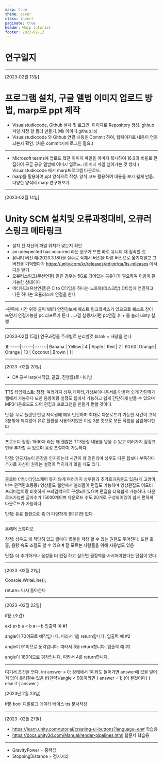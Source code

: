 ```yaml
---
marp: true
theme: cover
class: invert
paginate: true
header: Marp tutorial
footer: 2023-02-13
---
```


# 연구일지



---

[2023-02월 13일]
# 프로그램 설치, 구글 앨범 이미지 업로드 방법, marp로 ppt 제작

- Visualstudiocode, Github 설치 및 로그인.
아이디로 Repository 생성.
github 파일 저장 할 폴더 만들기.(예/ 아이디.github.io)
- Visualstudiocode 와 Github 연결.내용을 Commit 하여, 웹페이지로 내용이 연동되는지 확인. (처음 commit시에 로그인 필요.)


---
- Microsoft teams에 업로드 했던 이미지 파일을 이미지 복사하여 
16:9의 비율로 편집하여 구글 공유 앨범에 이미지 업로드. (이미지 파일 날아가는 것 방지.)
Visualstudiocode 에서 marp프로그램 다운로드.
- marp를 활용하여 ppt 양식으로 작성.
양식 코드 활용하여 내용을 보기 쉽게 만듦.
다양한 양식의 marp 연구해보기. 



---
 [2023-02월 14일]
 # Unity SCM 설치및 오류과정대비, 오큐러스링크 메타링크
 - 설치 전 자신의 파일 위치가 맞는지 확인
 - an unexpected has occurred 라는 문구가 뜨면 바로 유니티 재 접속할 것 
 - 유니티 버전 예(2020.3.18f)을 실수로 삭제시 버전을 다른 버전으로 옮기지말고 그 버전을 기억했다가 https://unity.com/kr/releases/editor/qa/lts-releases 에서 다운 받기
- 오큐러스링크(무선연결) 같은 경우는 5G로 되어있는 공유기가 필요하여 이용이 불가능한 
상태이다
- 메타링크(유선연결)은 C to C타입을 하나는 노트북(데스크탑) C타입에 연결하고 다른 하나는 오큘러스에 연결을 한다 
---


 -왼쪽에 시간 위젯 클릭 
 WIFI 안전경보에 퀘스트 링크의박스가 있으므로 퀘스트 창이 뜨면서 연결가능한 pc 리프트가 뜬다 . 그걸 실행시키면 pc연결 후 + 를 눌러 uinty 실행

 

---
 [2023-02월 15일]
  연구과정을 주제별로 분리할것 
  blank = 새창을 연다


  표
  -----|------|:-----:|
Banana | Yellow | 4 | 
Apple | Red | 2 | £0.60| 
Orange | Orange | 10 | 
Coconut | Brown | 1  | 
 
---

 [2023 -02월 20일]
 - C# 공부
 lerp(시작값, 끝값, 진행률)로 나타남

---

 TTS 
 타임케스트: 장점: 여러가지 성우,캐릭터,가상AI아나운서를 만들어 쉽게 간단하게 웹에서 가능하다 또한 음향이랑 설정도 웹에서 가능하고 쉽게 간단하게 만들 수 있으며 MP3다운로드도 되어 편집과 프로그램을 만들기 편할 것이다.

 단점: 무료 플랜인 만큼 저작권에 매우 민간하며 최대로 다운로드가 가능한 시간이 고작 3분밖에 되지않아 유료 플랜을 사용하지않은 이상 3분 컷으로 모든 작업을 삽입해야한다
 

---
 프로소디
 장점: 1500자 라는 꽤 괜찮은 TTS문장 내용을 넣을 수 있고 여러가지 감정표현을 추가할 수 있으며 음성 조절까지 가능하다 

 단점: 인공지능이 문장을 인지하는데 시간이 꽤 걸린리며 성우도 다른 웹보다 부족하다 추가로 자신이 원하는 설정이 먹히지가 않을 때도 있다.

---

클로바 더빙: 타임스케어 못지 않게 여러가지 성우들과 추가효과음들도 있음(개,고양이,박수 관객환호등등) 영상들도 웹안에서 불러들어 편집도 가능하며 영상편집도 어도비 프리미엄이랑 비슷하게 프레임씩으로 구성되어있으며 편집을 더욱쉽게 가능하다. 다운로드가능한 글자수가 15000개이며  다운로드 수도 20개로 구성되어있어 쉽게 편하게 다운로드가 가능하다 

단점: 유료 플랜으로 좀 더 다양하게 즐기기엔 없다

---

온에어 스튜디오 

장점: 성우도 꽤 적당히 있고 월마다 15분을 저장 할 수 있는 권한도 주어진다. 또한 호흡, 음량 속도 조절도 할 수 있으며 잘 모르는 사람들을 위해 사용법도 있음

단점: 더 추가하거나 음성을 더 편집 하고 싶으면 월정액을 사서해야한다는 단점이 있다.

----

 [2023 -02월 21일]

 Console.WriteLine();
 

 return= 다시 돌아온다

---
 
 [2023 -02월 22일]
 
if문 {조건}

ex) a>b a < b a==b
입출력 예 #1

angle이 70이므로 예각입니다. 따라서 1을 return합니다.
입출력 예 #2

angle이 91이므로 둔각입니다. 따라서 3을 return합니다.
입출력 예 #2

angle이 180이므로 평각입니다. 따라서 4를 return합니다.


---

여기서 조건을 연다.
int answer = 0; 상태에서 1이라도 들어가면 answer에 값을 넣어져 답이 틀려질수 있음 
if{만약}(angle < 90)이라면
{
  answer = 1; (이 될것이다)
}
else if
{
  answer
}

[2023년 2월 23일]

if문
bool
디얄로그 데이타 베이스
tts 문서작성

---

[2023 -02월 27일]

* https://learn.unity.com/tutorial/creating-ui-buttons?language=en# 학습용
* https://docs.unity3d.com/Manual/render-pipelines.html 웹문서 학습용



---

* GravityPower = 중력값
* StoppingDistance = 정지거리